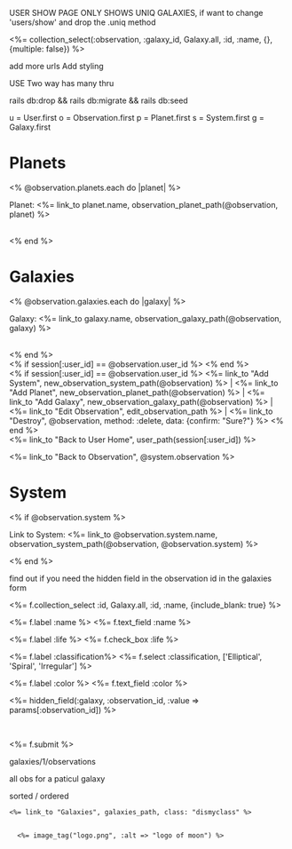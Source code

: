 USER SHOW PAGE ONLY SHOWS UNIQ GALAXIES, if want to change 'users/show' and drop the .uniq method

<%= collection_select(:observation, :galaxy_id, Galaxy.all, :id, :name, {}, {multiple: false}) %>

add more urls
Add styling 

USE Two way has many thru

rails db:drop && rails db:migrate && rails db:seed

u = User.first
o = Observation.first
p = Planet.first
s = System.first
g = Galaxy.first



<h1>Planets</h1>
<% @observation.planets.each do |planet| %>
<p>Planet: <%= link_to planet.name, observation_planet_path(@observation, planet) %></p>
<br>
<% end %>
<br>

<h1>Galaxies</h1>
<% @observation.galaxies.each do |galaxy| %>
<p>Galaxy: <%= link_to galaxy.name, observation_galaxy_path(@observation, galaxy) %></p>
<br>
<% end %>
<br>
<% if session[:user_id] == @observation.user_id %>
<% end %>
<br>
<% if session[:user_id] == @observation.user_id %>
<%= link_to "Add System", new_observation_system_path(@observation) %> |
<%= link_to "Add Planet", new_observation_planet_path(@observation) %> |
<%= link_to "Add Galaxy", new_observation_galaxy_path(@observation) %> |
<%= link_to "Edit Observation", edit_observation_path %> |
<%= link_to "Destroy", @observation, method: :delete, data: {confirm: "Sure?"} %>
<% end %>
<br>
<%= link_to "Back to User Home", user_path(session[:user_id]) %>


<%= link_to "Back to Observation", @system.observation %>


<h1>System</h1>
<% if @observation.system %>
<p>Link to System: <%= link_to @observation.system.name, observation_system_path(@observation, @observation.system) %></p>
<% end %>


find out if you need the hidden field in the observation id in the galaxies form 

<%= f.collection_select :id, Galaxy.all, :id, :name, {include_blank: true} %>




<%= f.label :name %>
<%= f.text_field :name %>

<%= f.label :life %>
<%= f.check_box :life %>

<%= f.label :classification%>
<%= f.select :classification, ['Elliptical', 'Spiral', 'Irregular'] %>

<%= f.label :color %>
<%= f.text_field :color %>

<datalist id="categories_autocomplete">
  <% Galaxy.all.each do |category| %>
    <option value="<%= category.name %>">
  <% end %>
</datalist>

<%= hidden_field(:galaxy, :observation_id, :value => params[:observation_id]) %>


<br>

<%= f.submit %>

galaxies/1/observations

all obs for a paticul galaxy

sorted / ordered



    <%= link_to "Galaxies", galaxies_path, class: "dismyclass" %>


      <%= image_tag("logo.png", :alt => "logo of moon") %>